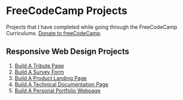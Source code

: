 # FreeCodeCamp Projects
Projects that I have completed while going through the FreeCodeCamp Curriculums.
[Donate to freeCodeCamp](https://donate.freecodecamp.org/).


## Responsive Web Design Projects
   1. [Build A Tribute Page](https://github.com/aswingt65/freecodecamp-projects/tree/main/Responsive-Web-Design-Projects/Build%20a%20Tribute%20Page)
   2. [Build A Survey Form](https://github.com/aswingt65/freecodecamp-projects/tree/main/Responsive-Web-Design-Projects/Build%20a%20Survey%20Form)
   3. [Build A Product Landing Page](https://github.com/aswingt65/freecodecamp-projects/tree/main/Responsive-Web-Design-Projects/Build%20a%20Product%20Landing%20Page)
   4. [Build A Technical Documentation Page](https://github.com/aswingt65/freecodecamp-projects/tree/main/Responsive-Web-Design-Projects/Build%20a%20Technical%20Documentation%20Page)
   5. [Build A Personal Portfolio Webpage](https://github.com/aswingt65/freecodecamp-projects/tree/main/Responsive-Web-Design-Projects/Build%20a%20Personal%20Portfolio%20Webpage)
   <!-- ![Alt text](/certifications/responsive-web-design.png?raw=true "Responsive Web Design Certification") -->

